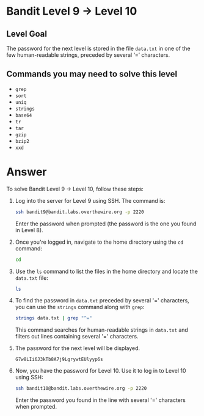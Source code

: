 # Bandit Level 9 → Level 10

## Level Goal

The password for the next level is stored in the file `data.txt` in one of the few human-readable strings, preceded by several ‘=’ characters.

## Commands you may need to solve this level

- `grep`
- `sort`
- `uniq`
- `strings`
- `base64`
- `tr`
- `tar`
- `gzip`
- `bzip2`
- `xxd`

# Answer

To solve Bandit Level 9 → Level 10, follow these steps:

1. Log into the server for Level 9 using SSH. The command is:

   ```bash
   ssh bandit9@bandit.labs.overthewire.org -p 2220
   ```

   Enter the password when prompted (the password is the one you found in Level 8).

2. Once you're logged in, navigate to the home directory using the `cd` command:

   ```bash
   cd
   ```

3. Use the `ls` command to list the files in the home directory and locate the `data.txt` file:

   ```bash
   ls
   ```

4. To find the password in `data.txt` preceded by several '=' characters, you can use the `strings` command along with `grep`:

   ```bash
   strings data.txt | grep "^="
   ```

   This command searches for human-readable strings in `data.txt` and filters out lines containing several '=' characters.

5. The password for the next level will be displayed.

   ```
   G7w8LIi6J3kTb8A7j9LgrywtEUlyyp6s
   ```

6. Now, you have the password for Level 10. Use it to log in to Level 10 using SSH:

   ```bash
   ssh bandit10@bandit.labs.overthewire.org -p 2220
   ```

   Enter the password you found in the line with several '=' characters when prompted.
